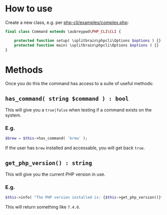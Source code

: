# How to use

Create a new class, e.g. per [php-cli/examples/complex.php](https://github.com/splitbrain/php-cli/blob/master/examples/complex.php):

```php
final class Command extends \aubreypwd\PHP_CLI\CLI {

	protected function setup( \splitbrain\phpcli\Options $options ) {}
	protected function main( \splitbrain\phpcli\Options $options ) {}
}
```

# Methods

Once you do this the command has access to a suite of useful methods:

## `has_command( string $command ) : bool`

This will give you a `true|false` when testing if a command exists on the system.

### E.g.

```php
$brew = $this->has_command( 'brew' );
```

If the user has `brew` installed and accessable, you will get back `true`.

## `get_php_version() : string`

This will give you the current PHP version in use.

### E.g.

```php
$this->info( "The PHP version installed is: {$this->get_php_version()}" );
```

This will return something like `7.4.0`.